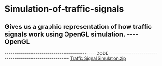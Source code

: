

# Simulation-of-traffic-signals
Gives us a graphic representation of how traffic signals work using OpenGL simulation.
---- OpenGL
---- 






-----------------------------------------------CODE----------------------------------------------------------
[Traffic Signal Simulation.zip](https://github.com/hakeemfaizan98/Simulation-of-traffic-signals/files/6951125/Traffic.Signal.Simulation.zip)
